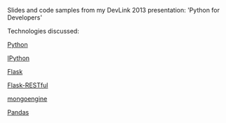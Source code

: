 Slides and code samples from my DevLink 2013 presentation: 'Python for Developers'

Technologies discussed:

[Python](http://python.org)

[IPython](http://ipython.org)

[Flask](http://flask.pocoo.org)

[Flask-RESTful](http://flask-restful.readthedocs.org/en/latest/)

[mongoengine](http://mongoengine.org/)

[Pandas](http://pandas.pydata.org)
